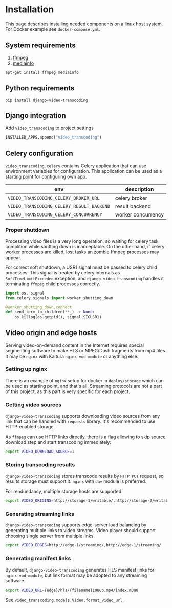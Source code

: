 Installation
============

This page describes installing needed components on a linux host system. For 
Docker example see `docker-compose.yml`.

System requirements
-------------------

1. [ffmpeg](http://ffmpeg.org/)
2. [mediainfo](https://mediaarea.net/en/MediaInfo)

```shell
apt-get install ffmpeg mediainfo
```

Python requirements
-------------------

```shell
pip install django-video-transcoding
```

Django integration
------------------

Add `video_transcoding` to project settings

```python
INSTALLED_APPS.append("video_transcoding")
```

Celery configuration
--------------------

`video_transcoding.celery` contains Celery application that can use environment 
variables for configuration. This application can be used as a starting point
for configuring own app.

| env                                       | description        |
|-------------------------------------------|--------------------|
| `VIDEO_TRANSCODING_CELERY_BROKER_URL`     | celery broker      |
| `VIDEO_TRANSCODING_CELERY_RESULT_BACKEND` | result backend     |
| `VIDEO_TRANSCODING_CELERY_CONCURRENCY`    | worker concurrency |

### Proper shutdown

Processing video files is a very long operation, so waiting for celery task 
complition while shutting down is inacceptable. On the other hand, if celery
worker processes are killed, lost tasks an zombie ffmpeg processes may appear.

For correct soft shutdown, a USR1 signal must be passed to celery child 
processes. This signal is treated by celery internals as `SoftTimeLimitExceeded`
exception, and `django-video-transcoding` handles it terminating `ffmpeg` child
processes correctly.

```python
import os, signal
from celery.signals import worker_shutting_down

@worker_shutting_down.connect
def send_term_to_children(**_) -> None:
    os.killpg(os.getpid(), signal.SIGUSR1)
```

Video origin and edge hosts
---------------------------

Serving video-on-demand content in the Internet requires special segmenting 
software to make HLS or MPEG/Dash fragments from mp4 files.
It may be `nginx` with Kaltura `nginx-vod-module` or anything else.

### Setting up nginx

There is an example of `nginx` setup for docker in `deploy/storage` which can
be used as starting point, and that's all. Streaming protocols are not a part
of this project, as this part is very specific for each project.

### Getting video sources

`django-video-transcoding` supports downloading video sources from any link that
can be handled with `requests` library. It's recommended to use HTTP-enabled 
storage.

As `ffmpeg` can use HTTP links directly, there is a flag allowing to skip 
source download step and start transcoding immediately:

```bash
export VIDEO_DOWNLOAD_SOURCE=1
```

### Storing transcoding results

`django-video-transcoding` stores transcode results by `HTTP PUT` request,
so results storage must support it. `nginx` with `dav` module is preferred.

For rendundancy, multiple storage hosts are supported:

```bash
export VIDEO_ORIGINS=http://storage-1/writable/,http://storage-2/writable/
```

### Generating streaming links

`django-video-transcoding` supports edge-server load balancing by generating
multiple links to video streams. Video player should support choosing single
server from multiple links.

```bash
export VIDEO_EDGES=http://edge-1/streaming/,http://edge-1/streaming/
```

### Generating manifest links

By default, `django-video-transcoding` generates HLS manifest links for
`nginx-vod-module`, but link format may be adopted to any streaming software.

```bash
export VIDEO_URL={edge}/hls/{filename}1080p.mp4/index.m3u8
```

See `video_transcoding.models.Video.format_video_url`.
